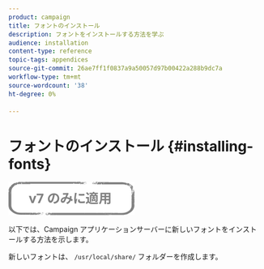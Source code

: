 ```yaml
---
product: campaign
title: フォントのインストール
description: フォントをインストールする方法を学ぶ
audience: installation
content-type: reference
topic-tags: appendices
source-git-commit: 26ae7ff1f0837a9a50057d97b00422a288b9dc7a
workflow-type: tm+mt
source-wordcount: '38'
ht-degree: 0%

---
```


# フォントのインストール {#installing-fonts}

![](../../assets/v7-only.svg)

以下では、Campaign アプリケーションサーバーに新しいフォントをインストールする方法を示します。

新しいフォントは、 `/usr/local/share/` フォルダーを作成します。
